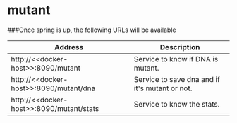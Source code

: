 # mutant



###Once spring is up, the following URLs will be available

Address | Description
--- | ---
http://<\<docker-host>\>:8090/mutant | Service to know if DNA is mutant.
http://<\<docker-host>\>:8090/mutant/dna | Service to save dna and if it's mutant or not.
http://<\<docker-host>\>:8090/mutant/stats | Service to know the stats.
